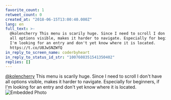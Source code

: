 ```yaml
---
favorite_count: 1
retweet_count: 0
created_at: "2018-06-15T13:00:40.000Z"
lang: en
full_text: >-
  @kolencherry This menu is scarily huge. Since I need to scroll I don't have
  all options visible, makes it harder to navigate. Especially for beginners, if
  I'm looking for an entry and don't yet know where it is located.
  https://t.co/U8JwSNZWfQ
in_reply_to_screen_name: coderbyheart
in_reply_to_status_id_str: "1007608351541350402"
replies: []
---
```


[@kolencherry](https://twitter.com/kolencherry) This menu is scarily huge. Since
I need to scroll I don't have all options visible, makes it harder to navigate.
Especially for beginners, if I'm looking for an entry and don't yet know where
it is located.
![Embedded Photo](https://twitter-media-coderbyheart.s3.eu-north-1.amazonaws.com/1007608830652493825-Dfu-4oCXkAA-O-R.jpg)
